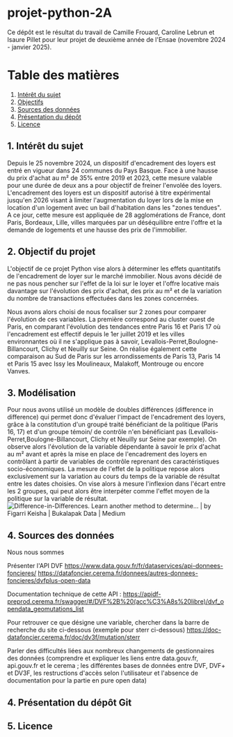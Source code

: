 # projet-python-2A

Ce dépôt est le résultat du travail de Camille Frouard, Caroline Lebrun et Isaure Pillet pour leur projet de deuxième année de l'Ensae (novembre 2024 - janvier 2025).


# Table des matières
1. [Intérêt du sujet](#interet)
2. [Objectifs](#objectifs)
3. [Sources des données](#sources)
4. [Présentation du dépôt](#pres)
5. [Licence](#licence)



## 1. Intérêt du sujet <a name="interet">
Depuis le 25 novembre 2024, un dispositif d'encadrement des loyers est entré en vigueur dans 24 communes du Pays Basque. Face à une hausse du prix d'achat au m² de 35% entre 2019 et 2023, cette mesure valable pour une durée de deux ans a pour objectif de freiner l'envolée des loyers.
L'encadrement des loyers est un dispositif autorisé à titre expérimental jusqu'en 2026 visant à limiter l'augmentation du loyer lors de la mise en location d'un logement avec un bail d'habitation dans les "zones tendues". A ce jour, cette mesure est appliquée de 28 agglomérations de France, dont Paris, Bordeaux, Lille, villes marquées par un déséquilibre entre l'offre et la demande de logements et une hausse des prix de l'immobilier.

## 2. Objectif du projet <a name="objectif">
L'objectif de ce projet Python vise alors à déterminer les effets quantitatifs de l'encadrement de loyer sur le marché immobilier. Nous avons décidé de ne pas nous pencher sur l'effet de la loi sur le loyer et l'offre locative mais davantage sur l'évolution des prix d'achat, des prix au m² et de la variation du nombre de transactions effectuées dans les zones concernées.

Nous avons alors choisi de nous focaliser sur 2 zones pour comparer l'évolution de ces variables. La première correspond au cluster ouest de Paris,  en comparant l'évolution des tendances entre Paris 16 et Paris 17 où l'encadrement est effectif depuis le 1er juillet 2019 et les villes environnantes où il ne s'applique pas à savoir, Levallois-Perret,Boulogne-Billancourt, Clichy et Neuilly sur Seine. On réalise également cette comparaison  au Sud de Paris sur les arrondissements de Paris 13, Paris 14 et Paris 15 avec  Issy les Moulineaux, Malakoff, Montrouge ou encore Vanves.

## 3. Modélisation  <a name="modélisation">

Pour  nous avons utilisé un modèle de doubles  différences (difference in difference) qui permet donc d'évaluer l'impact de l'encadrement des loyers, grâce à la constitution d'un groupé traité bénéficiant de la politique (Paris 16, 17) et d'un groupe témoin/ de contrôle n'en bénéficiant pas (Levallois-Perret,Boulogne-Billancourt, Clichy et Neuilly sur Seine par exemple). On observe alors l'évolution de la variable dépendante à savoir le prix d'achat au m² avant et après la mise en place de l'encadrement des loyers en contrôlant à partir de variables de contrôle reprenant des caractéristiques socio-économiques. La mesure de l'effet de la politique repose alors exclusivement sur la variation au cours du temps de la variable de résultat entre les dates choisies.
On vise alors à mesure l'inflexion dans l'écart entre les 2 groupes, qui peut alors être interpéter comme l'effet moyen de la politique sur la variable de résultat.
<img src="https://miro.medium.com/v2/resize:fit:1400/1*4e97BPvG0PTnWckdMw08-w.png" alt="Difference-in-Differences. Learn another method to determine… | by Figarri  Keisha | Bukalapak Data | Medium"/>

## 4. Sources des données <a name="sources">

Nous nous sommes 

Présenter l'API DVF 
https://www.data.gouv.fr/fr/dataservices/api-donnees-foncieres/
https://datafoncier.cerema.fr/donnees/autres-donnees-foncieres/dvfplus-open-data

Documentation technique de cette API : 
https://apidf-preprod.cerema.fr/swagger/#/DVF%2B%20(acc%C3%A8s%20libre)/dvf_opendata_geomutations_list


Pour retrouver ce que désigne une variable, chercher dans la barre de recherche du site ci-dessous (exemple pour sterr ci-dessous)
https://doc-datafoncier.cerema.fr/doc/dv3f/mutation/sterr

Parler des difficultés liées aux nombreux changements de gestionnaires des données (comprendre et expliquer les liens entre data.gouv.fr, api.gouv.fr et le cerema ; les différentes bases de données entre DVF, DVF+ et DV3F, les restructions d'accès selon l'utilisateur et l'absence de documentation pour la partie en pure open data)





## 4. Présentation du dépôt Git <a name="presentation">
## 5. Licence <a name="licence">

